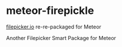 meteor-firepickle
=================

[filepicker.io](http://filepicker.io) re-re-packaged for Meteor

Another Filepicker Smart Package for Meteor
